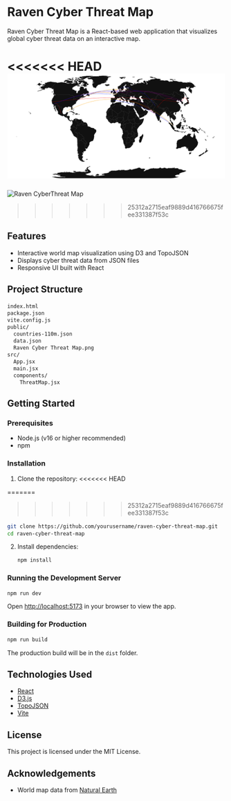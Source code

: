# Raven Cyber Threat Map

Raven Cyber Threat Map is a React-based web application that visualizes global cyber threat data on an interactive map.

<<<<<<< HEAD
<img src="./public/assets/RavenCyberThreatMap.png" alt="Raven CyberThreat Map" />
=======
<img src="C:\Users\pc\Desktop\Raven-Cyber-Threat-Map\public\assets\RavenCyberThreatMap.png" alt="Raven CyberThreat Map" />


>>>>>>> 25312a2715eaf9889d416766675fee331387f53c

## Features

- Interactive world map visualization using D3 and TopoJSON
- Displays cyber threat data from JSON files
- Responsive UI built with React

## Project Structure

```
index.html
package.json
vite.config.js
public/
  countries-110m.json
  data.json
  Raven Cyber Threat Map.png
src/
  App.jsx
  main.jsx
  components/
    ThreatMap.jsx
```

## Getting Started

### Prerequisites

- Node.js (v16 or higher recommended)
- npm

### Installation

1. Clone the repository:
<<<<<<< HEAD

=======
>>>>>>> 25312a2715eaf9889d416766675fee331387f53c
   ```sh
   git clone https://github.com/yourusername/raven-cyber-threat-map.git
   cd raven-cyber-threat-map
   ```

2. Install dependencies:
   ```sh
   npm install
   ```

### Running the Development Server

```sh
npm run dev
```

Open [http://localhost:5173](http://localhost:5173) in your browser to view the app.

### Building for Production

```sh
npm run build
```

The production build will be in the `dist` folder.

## Technologies Used

- [React](https://react.dev/)
- [D3.js](https://d3js.org/)
- [TopoJSON](https://github.com/topojson/topojson)
- [Vite](https://vitejs.dev/)

## License

This project is licensed under the MIT License.

## Acknowledgements

- World map data from [Natural Earth](https://www.naturalearthdata.com/)
